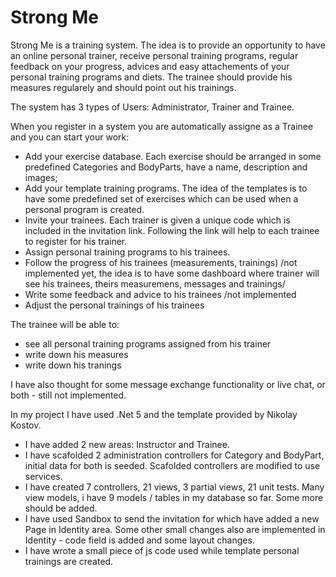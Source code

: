 # Strong Me

Strong Me is a training system. The idea is to provide an opportunity to have an online personal trainer, receive personal training programs, regular feedback on your progress, advices and easy attachements of your personal training programs and diets. The trainee should provide his measures regularely and should point out his trainings.

The system has 3 types of Users: Administrator, Trainer and Trainee.

When you register in a system you are automatically assigne as a Trainee and you can start your work:
- Add your exercise database. Each exercise should be arranged in some predefined Categories and BodyParts, have a name, description and images;
- Add your template training programs. The idea of the templates is to have some predefined set of exercises which can be used when a personal program is created.
- Invite your trainees. Each trainer is given a unique code which is included in the invitation link. Following the link will help to each trainee to register for his trainer.
- Assign personal training programs to his trainees.
- Follow the progress of his trainees (measurements, trainings) /not implemented yet, the idea is to have some dashboard where trainer will see his trainees, theirs measuremens, messages and trainings/
- Write some feedback and advice to his trainees /not implemented
- Adjust the personal trainings of his trainees

The trainee will be able to:
- see all personal training programs assigned from his trainer
- write down his measures
- write down his tranings 

I have also thought for some message exchange functionality or live chat, or both - still not implemented. 

In my project I have used .Net 5 and the template provided by Nikolay Kostov.
- I have added 2 new areas: Instructor and Trainee.
- I have scafolded 2 administration controllers for Category and BodyPart, initial data for both is seeded. Scafolded controllers are modified to use services.
- I have created 7 controllers, 21 views, 3 partial views, 21 unit tests. Many view models, i have 9 models / tables in my database so far. Some more should be added.
- I have used Sandbox to send the invitation for which have added a new Page in Identity area. Some other small changes also are implemented in Identity - code field is added and some layout changes.
- I have wrote a small piece of js code used while template personal trainings are created. 
